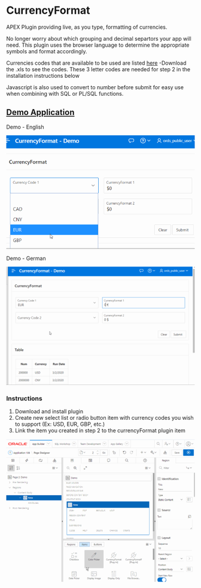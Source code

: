 # CurrencyFormat
APEX Plugin providing live, as you type, formatting of currencies.

No longer worry about which grouping and decimal separtors your app will need. This plugin uses the browser language to determine the appropriate symbols and format accordingly.

Currencies codes that are available to be used are listed [here](https://www.currency-iso.org/en/home/tables/table-a1.html)
  -Download the .xls to see the codes. These 3 letter codes are needed for step 2 in the installation instructions below

Javascript is also used to convert to number before submit for easy use when combining with SQL or PL/SQL functions.

## [Demo Application](https://ne4nrdstetiauoz-db201912071546.adb.us-phoenix-1.oraclecloudapps.com/ords/f?p=108)

Demo - English

![Demo - English](preview.gif)

Demo - German

![Demo - German](demo_ger.gif)

### Instructions

1.  Download and install plugin
2.  Create new select list or radio button item with currency codes you wish to support (Ex: USD, EUR, GBP, etc.)
3.  Link the item you created in step 2 to the currencyFormat plugin item 


![Demo - Install](demo_install.gif)
